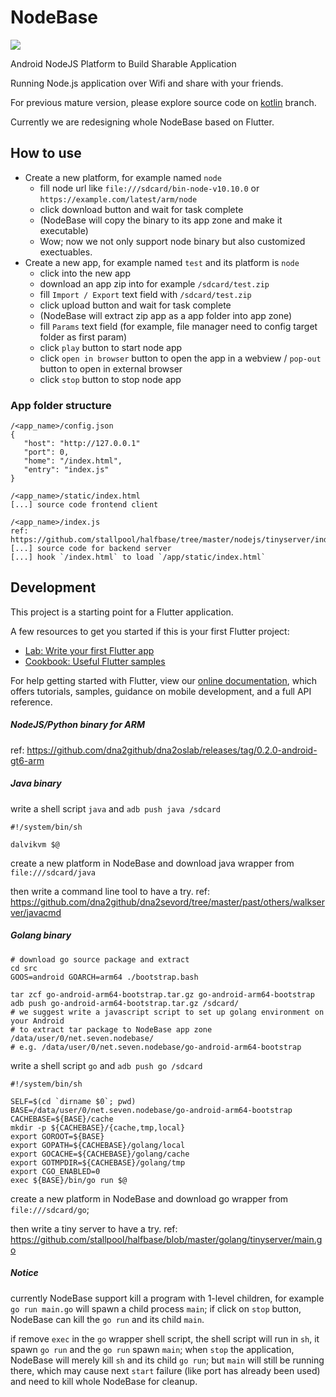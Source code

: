 # NodeBase
<img src="https://raw.githubusercontent.com/wiki/dna2github/NodeBase/images/log.png" />

Android NodeJS Platform to Build Sharable Application

Running Node.js application over Wifi and share with your friends.

For previous mature version, please explore source code on <a href="https://github.com/dna2github/NodeBase/tree/kotlin">kotlin</a> branch.

Currently we are redesigning whole NodeBase based on Flutter.

## How to use

- Create a new platform, for example named `node`
  - fill node url like `file:///sdcard/bin-node-v10.10.0` or `https://example.com/latest/arm/node`
  - click download button and wait for task complete
  - (NodeBase will copy the binary to its app zone and make it executable)
  - Wow; now we not only support node binary but also customized exectuables.
- Create a new app, for example named `test` and its platform is `node`
  - click into the new app
  - download an app zip into for example `/sdcard/test.zip`
  - fill `Import / Export` text field with `/sdcard/test.zip` 
  - click upload button and wait for task complete
  - (NodeBase will extract zip app as a app folder into app zone)
  - fill `Params` text field (for example, file manager need to config target folder as first param)
  - click `play` button to start node app
  - click `open in browser` button to open the app in a webview / `pop-out` button to open in external browser
  - click `stop` button to stop node app

### App folder structure

```
/<app_name>/config.json
{
   "host": "http://127.0.0.1"
   "port": 0,
   "home": "/index.html",
   "entry": "index.js"
}

/<app_name>/static/index.html
[...] source code frontend client

/<app_name>/index.js
ref: https://github.com/stallpool/halfbase/tree/master/nodejs/tinyserver/index.js
[...] source code for backend server
[...] hook `/index.html` to load `/app/static/index.html`
```


## Development

This project is a starting point for a Flutter application.

A few resources to get you started if this is your first Flutter project:

- [Lab: Write your first Flutter app](https://flutter.dev/docs/get-started/codelab)
- [Cookbook: Useful Flutter samples](https://flutter.dev/docs/cookbook)

For help getting started with Flutter, view our
[online documentation](https://flutter.dev/docs), which offers tutorials,
samples, guidance on mobile development, and a full API reference.

##### NodeJS/Python binary for ARM

ref: https://github.com/dna2github/dna2oslab/releases/tag/0.2.0-android-gt6-arm

##### Java binary

write a shell script `java` and `adb push java /sdcard`
```
#!/system/bin/sh

dalvikvm $@
```

create a new platform in NodeBase and download java wrapper from `file:///sdcard/java`

then write a command line tool to have a try. ref: https://github.com/dna2github/dna2sevord/tree/master/past/others/walkserver/javacmd

##### Golang binary

```
# download go source package and extract
cd src
GOOS=android GOARCH=arm64 ./bootstrap.bash

tar zcf go-android-arm64-bootstrap.tar.gz go-android-arm64-bootstrap
adb push go-android-arm64-bootstrap.tar.gz /sdcard/
# we suggest write a javascript script to set up golang environment on your Android
# to extract tar package to NodeBase app zone /data/user/0/net.seven.nodebase/
# e.g. /data/user/0/net.seven.nodebase/go-android-arm64-bootstrap
```

write a shell script `go` and `adb push go /sdcard`

```
#!/system/bin/sh

SELF=$(cd `dirname $0`; pwd)
BASE=/data/user/0/net.seven.nodebase/go-android-arm64-bootstrap
CACHEBASE=${BASE}/cache
mkdir -p ${CACHEBASE}/{cache,tmp,local}
export GOROOT=${BASE}
export GOPATH=${CACHEBASE}/golang/local
export GOCACHE=${CACHEBASE}/golang/cache
export GOTMPDIR=${CACHEBASE}/golang/tmp
export CGO_ENABLED=0
exec ${BASE}/bin/go run $@
```

create a new platform in NodeBase and download go wrapper from `file:///sdcard/go`;

then write a tiny server to have a try. ref: https://github.com/stallpool/halfbase/blob/master/golang/tinyserver/main.go

##### Notice

currently NodeBase support kill a program with 1-level children, for example `go run main.go` will spawn a child process `main`;
if click on `stop` button, NodeBase can kill the `go run` and its child `main`.

if remove `exec` in the `go` wrapper shell script, the shell script will run in `sh`, it spawn `go run` and the `go run` spawn `main`;
when `stop` the application, NodeBase will merely kill `sh` and its child `go run`; but `main` will still be running there,
which may cause next `start` failure (like port has already been used) and need to kill whole NodeBase for cleanup.
